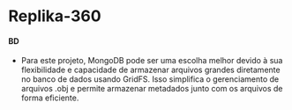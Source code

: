 # Replika-360

#### BD

- Para este projeto, MongoDB pode ser uma escolha melhor devido à sua flexibilidade e capacidade de armazenar arquivos grandes diretamente no banco de dados usando GridFS. Isso simplifica o gerenciamento de arquivos .obj e permite armazenar metadados junto com os arquivos de forma eficiente.